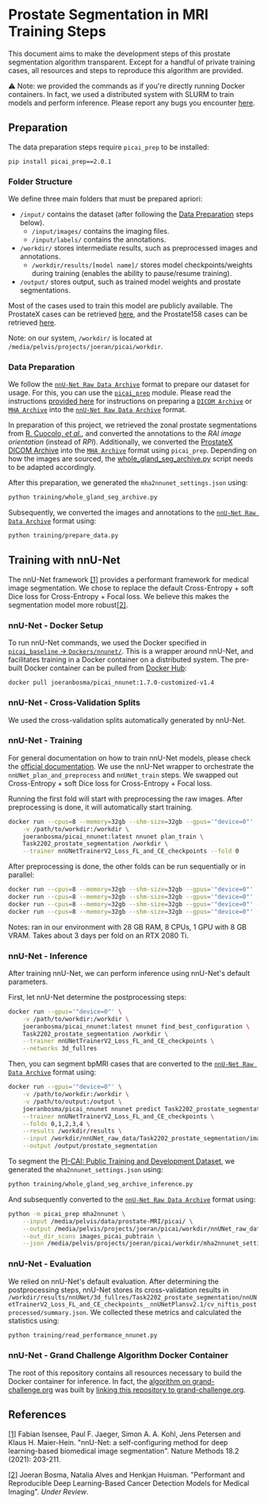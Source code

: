 # Prostate Segmentation in MRI Training Steps

This document aims to make the development steps of this prostate segmentation algorithm transparent. Except for a handful of private training cases, all resources and steps to reproduce this algorithm are provided.

⚠️ Note: we provided the commands as if you're directly running Docker containers. In fact, we used a distributed system with SLURM to train models and perform inference. Please report any bugs you encounter [here](https://github.com/DIAGNijmegen/AbdomenMRUS-prostate-segmentation/issues).


## Preparation
The data preparation steps require `picai_prep` to be installed:

```
pip install picai_prep==2.0.1
```


### Folder Structure
We define three main folders that must be prepared apriori:

- `/input/` contains the dataset (after following the [Data Preparation](#Data-Preparation) steps below).
  - `/input/images/` contains the imaging files.
  - `/input/labels/` contains the annotations.
- `/workdir/` stores intermediate results, such as preprocessed images and annotations.
  - `/workdir/results/[model name]/` stores model checkpoints/weights during training (enables the ability to pause/resume training).
- `/output/` stores output, such as trained model weights and prostate segmentations.

Most of the cases used to train this model are publicly available. The ProstateX cases can be retrieved [here][PROSTATEx_masks], and the Prostate158 cases can be retrieved [here](https://prostate158.grand-challenge.org/).

Note: on our system, `/workdir/` is located at `/media/pelvis/projects/joeran/picai/workdir`.


### Data Preparation
We follow the [`nnU-Net Raw Data Archive`][nnunet_raw_data_format] format to prepare our dataset for usage. For this, you can use the [`picai_prep`][picai_prep] module. Please read the instructions [provided here](https://github.com/DIAGNijmegen/picai_prep#mha--nnunet) for instructions on preparing a [`DICOM Archive`][what_is_dicom_archive] or [`MHA Archive`][what_is_mha_archive] into the [`nnU-Net Raw Data Archive`][nnunet_raw_data_format] format. 

In preparation of this project, we retrieved the zonal prostate segmentations from [R. Cuocolo, _et al._][PROSTATEx_masks], and converted the annotations to the _RAI image orientation_ (instead of _RPI_). Additionally, we converted the [ProstateX DICOM Archive](https://wiki.cancerimagingarchive.net/pages/viewpage.action?pageId=23691656) into the [`MHA Archive`][what_is_mha_archive] format using `picai_prep`. Depending on how the images are sourced, the [whole_gland_seg_archive.py](training/whole_gland_seg_archive.py) script needs to be adapted accordingly.

After this preparation, we generated the `mha2nnunet_settings.json` using:

```bash
python training/whole_gland_seg_archive.py
```

Subsequently, we converted the images and annotations to the [`nnU-Net Raw Data Archive`][nnunet_raw_data_format] format using:

```bash
python training/prepare_data.py
```


## Training with nnU-Net
The nnU-Net framework [[1]](#1) provides a performant framework for medical image segmentation. We chose to replace the default Cross-Entropy + soft Dice loss for Cross-Entropy + Focal loss. We believe this makes the segmentation model more robust[[2]](#2).


### nnU-Net - Docker Setup
To run nnU-Net commands, we used the Docker specified in [`picai_baseline` → `Dockers/nnunet/`](https://github.com/DIAGNijmegen/picai_baseline/tree/main/src/picai_baseline/Dockers/nnunet). This is a wrapper around nnU-Net, and facilitates training in a Docker container on a distributed system. The pre-built Docker container can be pulled from [Docker Hub][picai_nnunet_docker]:

```
docker pull joeranbosma/picai_nnunet:1.7.0-customized-v1.4
```


### nnU-Net - Cross-Validation Splits
We used the cross-validation splits automatically generated by nnU-Net.


### nnU-Net - Training
For general documentation on how to train nnU-Net models, please check the [official documentation](https://github.com/MIC-DKFZ/nnUNet#usage). We use the nnU-Net wrapper to orchestrate the `nnUNet_plan_and_preprocess` and `nnUNet_train` steps. We swapped out Cross-Entropy + soft Dice loss for Cross-Entropy + Focal loss.

Running the first fold will start with preprocessing the raw images. After preprocessing is done, it will automatically start training.

```bash
docker run --cpus=8 --memory=32gb --shm-size=32gb --gpus='"device=0"' -it --rm \
    -v /path/to/workdir:/workdir \
    joeranbosma/picai_nnunet:latest nnunet plan_train \
    Task2202_prostate_segmentation /workdir \
    --trainer nnUNetTrainerV2_Loss_FL_and_CE_checkpoints --fold 0
```

After preprocessing is done, the other folds can be run sequentially or in parallel:

```bash
docker run --cpus=8 --memory=32gb --shm-size=32gb --gpus='"device=0"' -it --rm -v /path/to/workdir:/workdir joeranbosma/picai_nnunet:latest nnunet plan_train Task2202_prostate_segmentation /workdir --trainer nnUNetTrainerV2_Loss_FL_and_CE_checkpoints --fold 1
docker run --cpus=8 --memory=32gb --shm-size=32gb --gpus='"device=0"' -it --rm -v /path/to/workdir:/workdir joeranbosma/picai_nnunet:latest nnunet plan_train Task2202_prostate_segmentation /workdir --trainer nnUNetTrainerV2_Loss_FL_and_CE_checkpoints --fold 2
docker run --cpus=8 --memory=32gb --shm-size=32gb --gpus='"device=0"' -it --rm -v /path/to/workdir:/workdir joeranbosma/picai_nnunet:latest nnunet plan_train Task2202_prostate_segmentation /workdir --trainer nnUNetTrainerV2_Loss_FL_and_CE_checkpoints --fold 3
docker run --cpus=8 --memory=32gb --shm-size=32gb --gpus='"device=0"' -it --rm -v /path/to/workdir:/workdir joeranbosma/picai_nnunet:latest nnunet plan_train Task2202_prostate_segmentation /workdir --trainer nnUNetTrainerV2_Loss_FL_and_CE_checkpoints --fold 4
```

Notes: ran in our environment with 28 GB RAM, 8 CPUs, 1 GPU with 8 GB VRAM. Takes about 3 days per fold on an RTX 2080 Ti.

### nnU-Net - Inference
After training nnU-Net, we can perform inference using nnU-Net's default parameters.

First, let nnU-Net determine the postprocessing steps:

```bash
docker run --gpus='"device=0"' \
    -v /path/to/workdir:/workdir \
    joeranbosma/picai_nnunet:latest nnunet find_best_configuration \
    Task2202_prostate_segmentation /workdir \
    --trainer nnUNetTrainerV2_Loss_FL_and_CE_checkpoints \
    --networks 3d_fullres
```

Then, you can segment bpMRI cases that are converted to the [`nnU-Net Raw Data Archive`][nnunet_raw_data_format] format using:

```bash
docker run --gpus='"device=0"' \
    -v /path/to/workdir:/workdir \
    -v /path/to/output:/output \
    joeranbosma/picai_nnunet nnunet predict Task2202_prostate_segmentation \
    --trainer nnUNetTrainerV2_Loss_FL_and_CE_checkpoints \
    --folds 0,1,2,3,4 \
    --results /workdir/results \
    --input /workdir/nnUNet_raw_data/Task2202_prostate_segmentation/images_picai_pubtrain \
    --output /output/prostate_segmentation
```

To segment the [PI-CAI: Public Training and Development Dataset](https://pi-cai.grand-challenge.org/DATA/), we generated the `mha2nnunet_settings.json` using:

```bash
python training/whole_gland_seg_archive_inference.py
```

And subsequently converted to the [`nnU-Net Raw Data Archive`][nnunet_raw_data_format] format using:

```bash
python -m picai_prep mha2nnunet \
    --input /media/pelvis/data/prostate-MRI/picai/ \
    --output /media/pelvis/projects/joeran/picai/workdir/nnUNet_raw_data \
    --out_dir_scans images_picai_pubtrain \
    --json /media/pelvis/projects/joeran/picai/workdir/mha2nnunet_settings/Task2202_prostate_segmentation_picai_inference.json
```

### nnU-Net - Evaluation
We relied on nnU-Net's default evaluation. After determining the postprocessing steps, nnU-Net stores its cross-validation results in `/workdir/results/nnUNet/3d_fullres/Task2202_prostate_segmentation/nnUNetTrainerV2_Loss_FL_and_CE_checkpoints__nnUNetPlansv2.1/cv_niftis_postprocessed/summary.json`. We collected these metrics and calculated the statistics using:

```bash
python training/read_performance_nnunet.py
```

### nnU-Net - Grand Challenge Algorithm Docker Container
The root of this repository contains all resources necessary to build the Docker container for inference. In fact, the [algorithm on grand-challenge.org](https://grand-challenge.org/algorithms/prostate-segmentation/) was built by [linking this repository to grand-challenge.org](https://grand-challenge.org/documentation/linking-a-github-repository-to-your-algorithm/).

## References
<a id="1" href="https://www.nature.com/articles/s41592-020-01008-z">[1]</a> 
Fabian Isensee, Paul F. Jaeger, Simon A. A. Kohl, Jens Petersen and Klaus H. Maier-Hein. "nnU-Net: a self-configuring method for deep learning-based biomedical image segmentation". Nature Methods 18.2 (2021): 203-211.

<a id="2" href="#">[2]</a> 
Joeran Bosma, Natalia Alves and Henkjan Huisman. "Performant and Reproducible Deep Learning-Based Cancer Detection Models for Medical Imaging". _Under Review_.


[picai_nnunet_docker]: https://hub.docker.com/r/joeranbosma/picai_nnunet
[picai_prep]: https://github.com/DIAGNijmegen/picai_prep
[nnunet_raw_data_format]: https://github.com/MIC-DKFZ/nnUNet/blob/master/documentation/dataset_conversion.md
[what_is_dicom_archive]: https://github.com/DIAGNijmegen/picai_prep#what-is-a-dicom-archive
[what_is_mha_archive]: https://github.com/DIAGNijmegen/picai_prep#what-is-an-mha-archive
[PROSTATEx_masks]: https://github.com/rcuocolo/PROSTATEx_masks/
